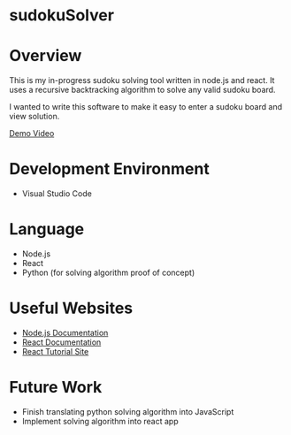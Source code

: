 # sudokuSolver

# Overview

This is my in-progress sudoku solving tool written in node.js and react. It uses a recursive backtracking algorithm to solve any valid sudoku board.  

I wanted to write this software to make it easy to enter a sudoku board and view solution.

[Demo Video](https://youtu.be/VUZfyhl8hSg)

# Development Environment

* Visual Studio Code

# Language

* Node.js
* React
* Python (for solving algorithm proof of concept)

# Useful Websites

* [Node.js Documentation](https://nodejs.org/en/docs/)
* [React Documentation](https://reactjs.org/docs/getting-started.html)
* [React Tutorial Site](https://react-tutorial.app/)

# Future Work

* Finish translating python solving algorithm into JavaScript
* Implement solving algorithm into react app
